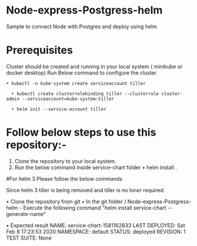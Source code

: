# Node-express-Postgress-helm
Sample to connect Node with Postgres and deploy using helm


# Prerequisites 
Cluster should be created and running in your local system ( minikube or docker desktop)
Run Below command to configure the cluster

  	• kubectl -n kube-system create serviceaccount tiller

	  • kubectl create clusterrolebinding tiller --clusterrole cluster-admin --serviceaccount=kube-system:tiller
	
	  • helm init --service-account tiller



# Follow below steps to use this repository:-

1) Clone the repository to your local system.
2) Run the below command inside service-chart folder
       • helm install .


#For helm 3 Please follow the below commands

Since helm 3 tiller is being removed and tiller is no loner required.

• Clone the repository from git
• In the git folder / Node-express-Postgress-helm - Execute the following command
	"helm install service-chart --generate-name"
	
• Expected result
	NAME: service-chart-1581162833
	LAST DEPLOYED: Sat Feb 8 17:23:53 2020
	NAMESPACE: default
	STATUS: deployed
	REVISION: 1
	TEST SUITE: None
